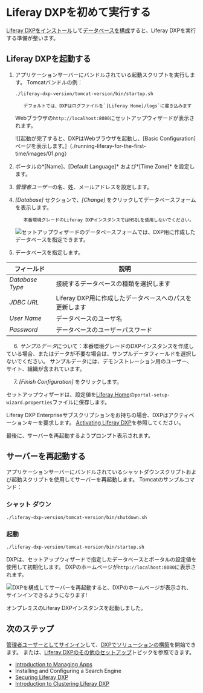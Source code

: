 # Liferay DXPを初めて実行する

[Liferay DXPをインストール](./installing-a-liferay-dxp-tomcat-bundle.md#installing)して[データベースを構成](./configuring-a-database.md)すると、Liferay DXPを実行する準備が整います。

## Liferay DXPを起動する

1.  アプリケーションサーバーにバンドルされている起動スクリプトを実行します。 Tomcatバンドルの例：

    ``` bash
    ./liferay-dxp-version/tomcat-version/bin/startup.sh
    ```

    ``` note::
       デフォルトでは、DXPはログファイルを`[Liferay Home]/logs`に書き込みます
    ```


    Webブラウザの`http://localhost:8080`にセットアップウィザードが表示されます。
    
    ![[起動が完了すると、DXPはWebブラウザを起動し、[Basic Configuration]ページを表示します。]（./running-liferay-for-the-first-time/images/01.png）

2.  ポータルの*[Name]*、*[Default Language]* および*[Time Zone]* を設定します。

3.  *管理者ユーザー*の名、姓、メールアドレスを設定します。

4.  *[Database]* セクションで、*[Change]* をクリックしてデータベースフォームを表示します。

    ``` warning::
       本番環境グレードのLiferay DXPインスタンスではHSQLを使用しないでください。
    ```

    ![セットアップウィザードのデータベースフォームでは、DXP用に作成したデータベースを指定できます。](./running-liferay-for-the-first-time/images/02.png)

5.  データベースを指定します。

| フィールド           | 説明                                |
| --------------- | --------------------------------- |
| *Database Type* | 接続するデータベースの種類を選択します               |
| *JDBC URL*      | Liferay DXP用に作成したデータベースへのパスを更新します |
| *User Name*     | データベースのユーザ名                       |
| *Password*      | データベースのユーザーパスワード                  |

     6. *サンプルデータ*について：本番環境グレードのDXPインスタンスを作成している場合、またはデータが不要な場合は、サンプルデータフィールドを選択しないでください。 サンプルデータには、デモンストレーション用のユーザー、サイト、組織が含まれています。

     7. *[Finish Configuration]* をクリックします。

セットアップウィザードは、設定値を[Liferay Home](../reference/liferay-home.md)の`portal-setup-wizard.properties`ファイルに保存します。

Liferay DXP Enterpriseサブスクリプションをお持ちの場合、DXPはアクティベーションキーを要求します。 [Activating Liferay DXP](./activating-liferay-dxp.md)を参照してください。

最後に、サーバーを再起動するようプロンプト表示されます。

## サーバーを再起動する

アプリケーションサーバーにバンドルされているシャットダウンスクリプトおよび起動スクリプトを使用してサーバーを再起動します。 Tomcatのサンプルコマンド：

### シャット ダウン

``` bash
./liferay-dxp-version/tomcat-version/bin/shutdown.sh
```

### 起動

``` bash
./liferay-dxp-version/tomcat-version/bin/startup.sh
```

DXPは、セットアップウィザードで指定したデータベースとポータルの設定値を使用して初期化します。 DXPのホームページが`http://localhost:8080`に表示されます。

![DXPを構成してサーバーを再起動すると、DXPのホームページが表示され、サインインできるようになります\!](./running-liferay-for-the-first-time/images/03.png)

オンプレミスのLiferay DXPインスタンスを起動しました。

## 次のステップ

[管理者ユーザーとしてサインイン](../../getting-started/introduction-to-the-admin-account.md)して、[DXPでソリューションの構築](../../building-solutions-on-dxp/README.md)を開始できます。 または、[Liferay DXPのその他のセットアップ](../setting-up-liferay.md)トピックを参照できます。

  - [Introduction to Managing Apps](../../system-administration/installing-and-managing-apps/introduction-to-managing-apps.md)
  - Installing and Configuring a Search Engine
  - [Securing Liferay DXP](../securing-liferay/introduction-to-securing-liferay.md)
  - [Introduction to Clustering Liferay DXP](../setting-up-liferay/clustering-for-high-availability.md)
